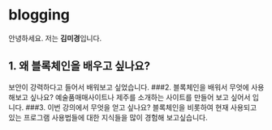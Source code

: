 # blogging
안녕하세요.  저는 **김미경**입니다.
## 1. 왜 블록체인을 배우고 싶나요?
보안이 강력하다고 들어서 배워보고 싶었습니다.
###2. 블록체인을 배워서 무엇에 사용해보고 싶나요?
예술품매매사이트나  제주를 소개하는 사이트를 만들어 보고 싶어서 입니다.
###3. 이번 강의에서 무엇을 얻고 싶나요?
블록체인을 비롯하여 현재 사용되고 있는 프로그램 사용법들에 대한 지식들을  많이 경험해 보고싶습니다. 

